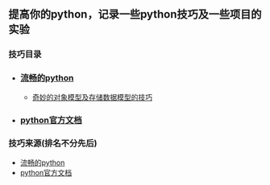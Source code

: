 ## 提高你的python，记录一些python技巧及一些项目的实验

### 技巧目录
   - ### [流畅的python](./fluent_python)
     - [奇妙的对象模型及存储数据模型的技巧](./fluent_python)
   - ### [python官方文档](./python)
      
### 技巧来源(排名不分先后)
   - [流畅的python](#fluent_python)
   - [python官方文档](https://docs.python.org/zh-cn/3/) 
